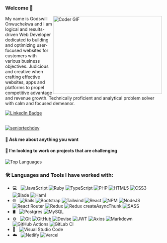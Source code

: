 ### Welcome 👋


<img align="right" alt="Coder GIF" height=250 width=350 src="https://cdn.dribbble.com/users/730703/screenshots/6581243/avento.gif" />


My name is Godswill Onwuchekwa and I am logical and results-driven Web Developer dedicated to building and optimizing user-focused websites for customers with various business objectives. Judicious and creative when crafting effective websites, apps and platforms to propel competitive advantage and revenue growth. Technically proficient and analytical problem solver with calm and focused demeanor.

<div>
  <a href="https://www.linkedin.com/in/godswill-o-221730257/">
    <img src="https://img.shields.io/badge/LinkedIn-blue?style=for-the-badge&logo=linkedin&logoColor=white" alt="LinkedIn Badge"/>
  </a>
</div>

<br />

<p align="left">
  <a href="https://github.com/ryo-ma/github-profile-trophy"><img src="https://github-profile-trophy.vercel.app/?username=seniortechdev&theme=chalk&column=4" alt="seniortechdev" /></a>
</p>

#### 💬 Ask me about anything you want
#### 👯 I’m looking to work on projects that are challenging


![Top Languages](https://github-readme-stats.vercel.app/api/top-langs/?username=seniortechdev&layout=compact&langs_count=8&bg_color=0,52fa5a21,4dfcff21,c64dff21&theme=tokyonight)


### :hammer_and_wrench: Languages and Tools I have worked with:

- 💻 &nbsp;
  ![JavaScript](https://img.shields.io/badge/javascript-%23323330.svg?style=for-the-badge&logo=javascript&logoColor=%23F7DF1E)
  ![Ruby](https://img.shields.io/badge/ruby-%23CC342D.svg?style=for-the-badge&logo=ruby&logoColor=white)
  ![TypeScript](https://img.shields.io/badge/typescript-%23007ACC.svg?style=for-the-badge&logo=typescript&logoColor=white)
  ![PHP](https://img.shields.io/badge/-Php-E10098?style=for-the-badge&logo=php&logoColor=white)
  ![HTML5](https://img.shields.io/badge/-HTML5-333333?style=flat&logo=HTML5)
  ![CSS3](https://img.shields.io/badge/css3-%231572B6.svg?style=for-the-badge&logo=css3&logoColor=white)
  ![Blade](https://img.shields.io/badge/blade-%231572B6.svg?style=for-the-badge&logo=blade&logoColor=white)
  ![Haml](https://img.shields.io/badge/haml-%231572B6.svg?style=for-the-badge&logo=haml&logoColor=white)
- 🌐 &nbsp;
  ![Rails](https://img.shields.io/badge/rails-%23CC0000.svg?style=for-the-badge&logo=ruby-on-rails&logoColor=white)
  ![Bootstrap](https://img.shields.io/badge/-Bootstrap-333333?style=flat&logo=bootstrap&logoColor=563D7C)
  ![Tailwind](https://img.shields.io/badge/-Tailwind-333333?style=flat&logo=tailwind&logoColor=563D7C)
  ![React](https://img.shields.io/badge/react-%2320232a.svg?style=for-the-badge&logo=react&logoColor=%2361DAFB)
  ![NPM](https://img.shields.io/badge/NPM-%23000000.svg?style=for-the-badge&logo=npm&logoColor=white)
  ![NodeJS](https://img.shields.io/badge/node.js-6DA55F?style=for-the-badge&logo=node.js&logoColor=white)
  ![React Router](https://img.shields.io/badge/React_Router-CA4245?style=for-the-badge&logo=react-router&logoColor=white)
  ![Redux](https://img.shields.io/badge/redux-%23593d88.svg?style=for-the-badge&logo=redux&logoColor=white)
  ![Redux createAsyncThunk](https://img.shields.io/badge/Redux-createAsyncThunk-333333?style=flat&logo=createAsyncThunk)
  ![SASS](https://img.shields.io/badge/SASS-hotpink.svg?style=for-the-badge&logo=SASS&logoColor=white)
- 🛢 &nbsp;
  ![Postgres](https://img.shields.io/badge/postgres-%23316192.svg?style=for-the-badge&logo=postgresql&logoColor=white)
  ![MySQL](https://img.shields.io/badge/-MySQL-333333?style=flat&logo=mysql)
- ⚙️ &nbsp;
  ![Git](https://img.shields.io/badge/-Git-333333?style=flat&logo=git)
  ![GitHub](https://img.shields.io/badge/-GitHub-333333?style=flat&logo=github)
  ![Devise](https://img.shields.io/badge/-Devise-333333?style=flat&logo=devise)
  ![JWT](https://img.shields.io/badge/-JWT-333333?style=flat&logo=devise_jwt)
  ![Axios](https://img.shields.io/badge/-axios-333333?style=flat&logo=axios)
  ![Markdown](https://img.shields.io/badge/-Markdown-333333?style=flat&logo=markdown)
  ![GitHub Actions](https://img.shields.io/badge/github%20actions-%232671E5.svg?style=for-the-badge&logo=githubactions&logoColor=white)
  ![GitLab CI](https://img.shields.io/badge/gitlab%20ci-%23181717.svg?style=for-the-badge&logo=gitlab&logoColor=white)
- 🔧 &nbsp;
  ![Visual Studio Code](https://img.shields.io/badge/-Visual%20Studio%20Code-333333?style=flat&logo=visual-studio-code&logoColor=007ACC)
- ☁️ &nbsp;
  ![Netlify](https://img.shields.io/badge/netlify-%23000000.svg?style=for-the-badge&logo=netlify&logoColor=#00C7B7)
  ![Vercel](https://img.shields.io/badge/vercel-%23000000.svg?style=for-the-badge&logo=vercel&logoColor=#00C7B7)



